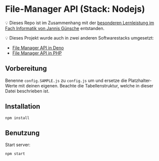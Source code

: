 # File-Manager API (Stack: Nodejs)

💡 Dieses Repo ist im Zusammenhang mit der [besonderen Lernleistung im Fach Informatik von Jannis Günsche](https://github.com/jgteam/bell--paper) entstanden.

💡 Dieses Projekt wurde auch in zwei anderen Softwarestacks umgesetzt:
- [File Manager API in Deno](https://github.com/jgteam/bell--file-manager--deno)
- [File Manager API in PHP](https://github.com/jgteam/bell--file-manager--php)

## Vorbereitung
Benenne `config.SAMPLE.js` zu `config.js` um und ersetze die Platzhalter-Werte mit deinen eigenen.
Beachte die Tabellenstruktur, welche in dieser Datei beschrieben ist.

## Installation
```
npm install
```

## Benutzung 
Start server:
```
npm start
```
